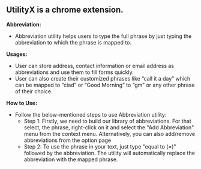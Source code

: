 
## **UtilityX is a chrome extension.**
  
**Abbreviation:**
- Abbreviation utility helps users to type the full phrase by just typing the abbreviation to which the phrase is mapped to.

**Usages:**
- User can store address, contact information or email address as abbreviations and use them to fill forms quickly.
- User can also create their customized phrases like “call it a day” which can be mapped to “ciad” or “Good Morning” to “gm” or any other phrase of their choice.

**How to Use:**
- Follow the below-mentioned steps to use Abbreviation utility:
	- Step 1: Firstly, we need to build our library of abbreviations. For that select, the phrase, right-click on it and select the "Add Abbreviation" menu from the context menu. Alternatively, you can also add/remove abbreviations from the option page
	- Step 2: To use the phrase in your text, just type "equal to (=)" followed by the abbreviation. The utility will automatically replace the abbreviation with the mapped phrase.